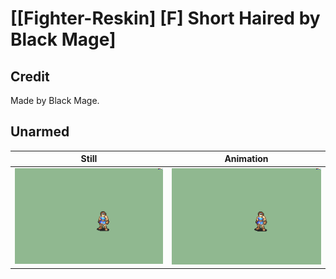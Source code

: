 # [\[Fighter-Reskin\] \[F\] Short Haired by Black Mage]

## Credit

Made by Black Mage.
	
## Unarmed

| Still | Animation |
| :---: | :-------: |
| ![Unarmed still](./Unarmed_000.png) | ![Unarmed animation](./Unarmed.gif) |
